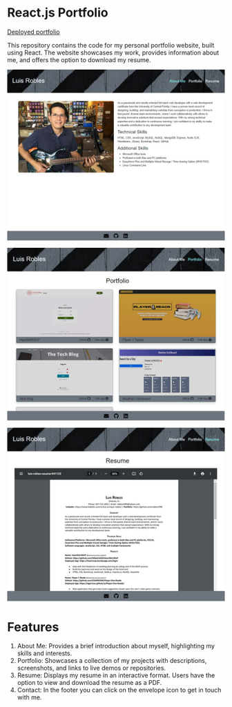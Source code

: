 # React.js Portfolio
[Deployed portfolio](https://robles1999.github.io/lerobles-react-portfolio/#aboutMe)

This repository contains the code for my personal portfolio website, built using React. The website showcases my work, provides information about me, and offers the option to download my resume.

![About Me](/src/images/about-me.jpg)

![Portfolio](/src/images/portfolio.jpg)

![Resume](/src/images/resume.jpg)

# Features
1. About Me: Provides a brief introduction about myself, highlighting my skills and interests.
2. Portfolio: Showcases a collection of my projects with descriptions, screenshots, and links to live demos or repositories.
3. Resume: Displays my resume in an interactive format. Users have the option to view and download the resume as a PDF.
4. Contact: In the footer you can click on the envelope icon to get in touch with me.